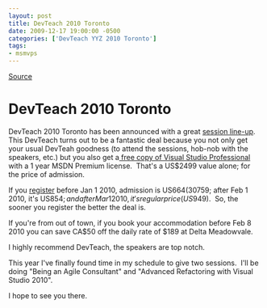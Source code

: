 ```yaml
---
layout: post
title: DevTeach 2010 Toronto
date: 2009-12-17 19:00:00 -0500
categories: ['DevTeach YYZ 2010 Toronto']
tags:
- msmvps
---
```

[Source](http://blogs.msmvps.com/peterritchie/2009/12/18/devteach-2010-toronto/ "Permalink to DevTeach 2010 Toronto")

# DevTeach 2010 Toronto

DevTeach 2010 Toronto has been announced with a great [session line-up][1].  This DevTeach turns out to be a fantastic deal because you not only get your usual DevTeah goodness (to attend the sessions, hob-nob with the speakers, etc.) but you also get a[ free copy of Visual Studio Professional ][2]with a 1 year MSDN Premium license.  That's a US$2499 value alone; for the price of admission.

If you [register][3] before Jan 1 2010, admission is US$664 (30% off!); before Jan 30 2010, it's US$759; after Feb 1 2010, it's US$854; and after Mar 1 2010, it's regular price (US$949).  So, the sooner you register the better the deal is.

If you're from out of town, if you book your accommodation before Feb 8 2010 you can save CA$50 off the daily rate of $189 at Delta Meadowvale.

I highly recommend DevTeach, the speakers are top notch.

This year I've finally found time in my schedule to give two sessions.  I'll be doing "Being an Agile Consultant" and "Advanced Refactoring with Visual Studio 2010".

I hope to see you there.

[1]: http://www.devteach.com/Session.aspx
[2]: http://www.devteach.com/Index.aspx
[3]: http://www.devteach.com/Register.aspx

